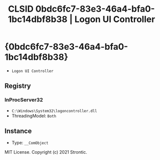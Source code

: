 ﻿---
title: "CLSID 0bdc6fc7-83e3-46a4-bfa0-1bc14dbf8b38 | Logon UI Controller"
excerpt: What is COM-Object CLSID 0bdc6fc7-83e3-46a4-bfa0-1bc14dbf8b38?
---

# {0bdc6fc7-83e3-46a4-bfa0-1bc14dbf8b38}

* `Logon UI Controller`

## Registry


### InProcServer32

* `C:\Windows\System32\logoncontroller.dll`
* ThreadingModel: `Both`

## Instance

* Type: `__ComObject`

MIT License. Copyright (c) 2021 Strontic.



